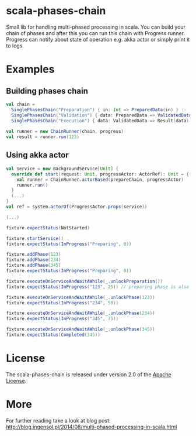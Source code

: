 scala-phases-chain
==================

Small lib for handling multi-phased processing in scala. You can build your chain of phases and after this you can run this chain with Progress runner. Progress can notify about state of operation e.g. akka actor or simply print it to logs.

# Examples

## Building phases chain

```scala
val chain =
  SinglePhasesChain("Preparation") { in: Int => PreparedData(in) } ::
  SinglePhasesChain("Validation") { data: PreparedData => ValidatedData(data) } ::
  SinglePhasesChain("Execution") { data: ValidatedData => Result(data) }
 
val runner = new ChainRunner(chain, progress)
val result = runner.run(123)
```

## Using akka actor
```scala
val service = new BackgroundService[Unit] {
  override def start(request: Unit, progressActor: ActorRef): Unit = {
    val runner = ChainRunner.actorBased(prepareChain, progressActor)
    runner.run()
  }
  (...)
}
val ref = system.actorOf(ProgressActor.props(service))

(...)

fixture.expectStatus(NotStarted)

fixture.startService()
fixture.expectStatus(InProgress("Preparing", 0))

fixture.addPhase(123)
fixture.addPhase(234)
fixture.addPhase(345)
fixture.expectStatus(InProgress("Preparing", 0))

fixture.executeOnServiceAndWaitAWhile(_.unlockPreparation())
fixture.expectStatus(InProgress("123", 25)) // preparing phase is also counted

fixture.executeOnServiceAndWaitAWhile(_.unlockPhase(123))
fixture.expectStatus(InProgress("234", 50))

fixture.executeOnServiceAndWaitAWhile(_.unlockPhase(234))
fixture.expectStatus(InProgress("345", 75))

fixture.executeOnServiceAndWaitAWhile(_.unlockPhase(345))
fixture.expectStatus(Completed(345))
```

# License

The scala-phases-chain is released under version 2.0 of the [Apache License](http://www.apache.org/licenses/LICENSE-2.0).

# More

For further reading take a look at blog post: http://blog.ingensol.pl/2014/08/multi-phased-processing-in-scala.html
